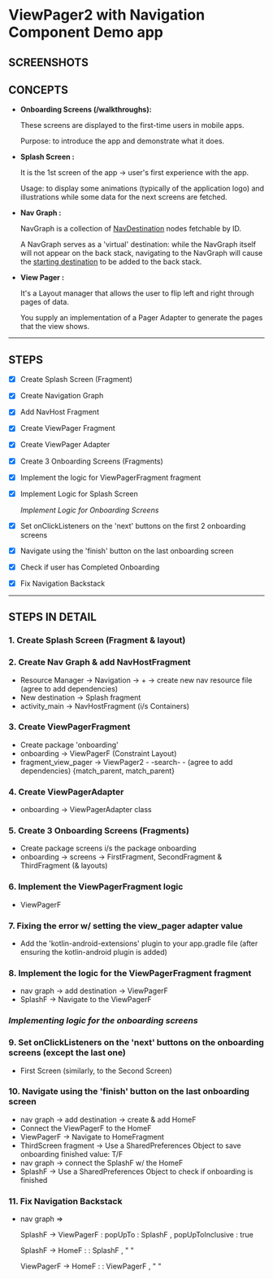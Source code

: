 # ViewPager2 with Navigation Component Demo app

## SCREENSHOTS


## CONCEPTS

- **Onboarding Screens (/walkthroughs):**

    These screens are displayed to the first-time users in mobile apps.

    Purpose: to introduce the app and demonstrate what it does.

- **Splash Screen :**

    It is the 1st screen of the app → user's first experience with the app. 

    Usage:  to display some animations (typically of the application logo) and illustrations while some data for the next screens are fetched.

- **Nav Graph :**

    NavGraph is a collection of [NavDestination](https://developer.android.com/reference/androidx/navigation/NavDestination) nodes fetchable by ID.

    A NavGraph serves as a 'virtual' destination: while the NavGraph itself will not appear on the back stack, navigating to the NavGraph will cause the [starting destination](https://developer.android.com/reference/androidx/navigation/NavGraph#getStartDestination()) to be added to the back stack.

- **View Pager :**

    It's a Layout manager that allows the user to flip left and right through pages of data.

    You supply an implementation of a Pager Adapter to generate the pages that the view shows.

------------------------------------------------------------------------------------------------------------------------------------------------------------------------------

## STEPS

- [x]  Create Splash Screen (Fragment)
- [x]  Create Navigation Graph
- [x]  Add NavHost Fragment
- [x]  Create ViewPager Fragment
- [x]  Create ViewPager Adapter
- [x]  Create 3 Onboarding Screens (Fragments)
- [x]  Implement the logic for ViewPagerFragment fragment
- [x]  Implement Logic for Splash Screen

    *Implement Logic for Onboarding Screens*

- [x]  Set onClickListeners on the 'next' buttons on the first 2 onboarding screens
- [x]  Navigate using the 'finish' button on the last onboarding screen
- [x]  Check if user has Completed Onboarding
- [x]  Fix Navigation Backstack

------------------------------------------------------------------------------------------------------------------------------------------------------------------------------

## STEPS IN DETAIL

### 1. Create Splash Screen (Fragment & layout)

### 2. Create Nav Graph & add NavHostFragment

- Resource Manager → Navigation → + → create new nav resource file (agree to add dependencies)
- New destination → Splash fragment
- activity_main → NavHostFragment (i/s Containers)

### 3. Create ViewPagerFragment

- Create package 'onboarding'
- onboarding → ViewPagerF (Constraint Layout)
- fragment_view_pager → ViewPager2 - -search- - (agree to add dependencies) {match_parent, match_parent}

### 4. Create ViewPagerAdapter

- onboarding → ViewPagerAdapter class

### 5. Create 3 Onboarding Screens (Fragments)

- Create package screens i/s the package onboarding
- onboarding → screens → FirstFragment, SecondFragment & ThirdFragment (& layouts)

### 6. Implement the ViewPagerFragment logic

- ViewPagerF

### 7. Fixing the error w/ setting the view_pager adapter value

- Add the 'kotlin-android-extensions' plugin to your app.gradle file (after ensuring the kotlin-android plugin is added)

### 8. Implement the logic for the ViewPagerFragment fragment

- nav graph → add destination → ViewPagerF
- SplashF → Navigate to the ViewPagerF

### *Implementing logic for the onboarding screens*

### 9. Set onClickListeners on the 'next' buttons on the onboarding screens (except the last one)

- First Screen (similarly, to the Second Screen)

### 10. Navigate using the 'finish' button on the last onboarding screen

- nav graph → add destination → create & add HomeF
- Connect the ViewPagerF to the HomeF
- ViewPagerF  → Navigate to HomeFragment
- ThirdScreen fragment → Use a SharedPreferences Object to save onboarding finished value: T/F
- nav graph → connect the SplashF  w/ the HomeF
- SplashF → Use a SharedPreferences Object to check if onboarding is finished

### 11. Fix Navigation Backstack

- nav graph ⇒

    SplashF → ViewPagerF      :      popUpTo : SplashF           , popUpToInclusive : true

    SplashF → HomeF             :                      : SplashF           , " "

    ViewPagerF → HomeF       :                      : ViewPagerF    , " "
